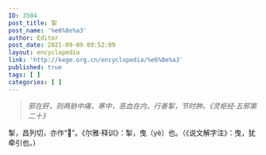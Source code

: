 ```yaml
---
ID: 3504
post_title: 掣
post_name: '%e6%8e%a3'
author: Editor
post_date: 2021-09-09 09:52:09
layout: encyclopedia
link: 'http://kege.org.cn/encyclopedia/%e6%8e%a3'
published: true
tags: [ ]
categories: [ ]
---
```

<blockquote><em>邪在肝，则两胁中痛，寒中，恶血在内，行善掣，节时肿。《灵枢经·五邪第二十》</em></blockquote>
掣，昌列切，亦作“𤸪”。《尔雅·释训》：掣，曳（yè）也。（《说文解字注》：曳，犹牵引也。）